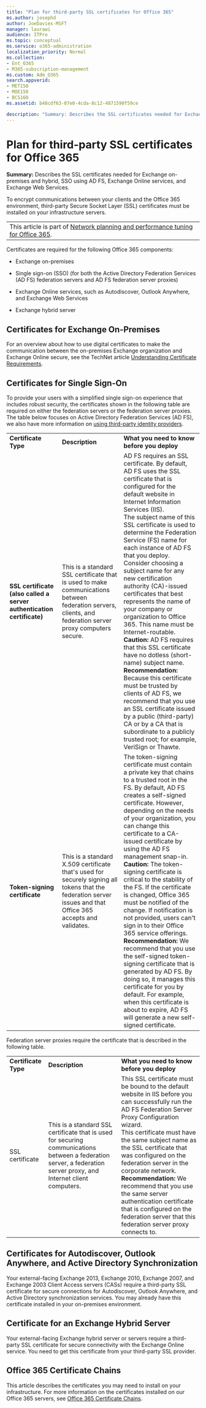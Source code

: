 ```yaml
---
title: "Plan for third-party SSL certificates for Office 365"
ms.author: josephd
author: JoeDavies-MSFT
manager: laurawi
audience: ITPro
ms.topic: conceptual
ms.service: o365-administration
localization_priority: Normal
ms.collection: 
- Ent_O365
- M365-subscription-management
ms.custom: Adm_O365
search.appverid:
- MET150
- MOE150
- BCS160
ms.assetid: b48cdf63-07e0-4cda-8c12-4871590f59ce

description: "Summary: Describes the SSL certificates needed for Exchange on-premises and hybrid, SSO using AD FS, Exchange Online services, and Exchange Web Services."
---
```


# Plan for third-party SSL certificates for Office 365

 **Summary:** Describes the SSL certificates needed for Exchange on-premises and hybrid, SSO using AD FS, Exchange Online services, and Exchange Web Services. 
  
To encrypt communications between your clients and the Office 365 environment, third-party Secure Socket Layer (SSL) certificates must be installed on your infrastructure servers.

||
|:-----|
| This article is part of [Network planning and performance tuning for Office 365](https://aka.ms/tune).|
   
Certificates are required for the following Office 365 components:
  
- Exchange on-premises
    
- Single sign-on (SSO) (for both the Active Directory Federation Services (AD FS) federation servers and AD FS federation server proxies)
    
- Exchange Online services, such as Autodiscover, Outlook Anywhere, and Exchange Web Services
    
- Exchange hybrid server
    
## Certificates for Exchange On-Premises

For an overview about how to use digital certificates to make the communication between the on-premises Exchange organization and Exchange Online secure, see the TechNet article [Understanding Certificate Requirements](https://go.microsoft.com/fwlink/p/?LinkID=243657).
  
## Certificates for Single Sign-On

To provide your users with a simplified single sign-on experience that includes robust security, the certificates shown in the following table are required on either the federation servers or the federation server proxies. The table below focuses on Active Directory Federation Services (AD FS), we also have more information on [using third-party identity providers](https://docs.microsoft.com/azure/active-directory/hybrid/how-to-connect-fed-compatibility).
  
||||
|:-----|:-----|:-----|
|**Certificate Type** <br/> |**Description** <br/> |**What you need to know before you deploy** <br/> |
|**SSL certificate (also called a server authentication certificate)** <br/> |This is a standard SSL certificate that is used to make communications between federation servers, clients, and federation server proxy computers secure.  <br/> |AD FS requires an SSL certificate. By default, AD FS uses the SSL certificate that is configured for the default website in Internet Information Services (IIS).  <br/> The subject name of this SSL certificate is used to determine the Federation Service (FS) name for each instance of AD FS that you deploy. Consider choosing a subject name for any new certification authority (CA)-issued certificates that best represents the name of your company or organization to Office 365. This name must be Internet-routable.  <br/>**Caution:** AD FS requires that this SSL certificate have no dotless (short-name) subject name.          <br/> **Recommendation:** Because this certificate must be trusted by clients of AD FS, we recommend that you use an SSL certificate issued by a public (third-party) CA or by a CA that is subordinate to a publicly trusted root; for example, VeriSign or Thawte.  <br/> |
|**Token-signing certificate** <br/> |This is a standard X.509 certificate that's used for securely signing all tokens that the federation server issues and that Office 365 accepts and validates.  <br/> |The token-signing certificate must contain a private key that chains to a trusted root in the FS. By default, AD FS creates a self-signed certificate. However, depending on the needs of your organization, you can change this certificate to a CA-issued certificate by using the AD FS management snap-in.  <br/>**Caution:** The token-signing certificate is critical to the stability of the FS. If the certificate is changed, Office 365 must be notified of the change. If notification is not provided, users can't sign in to their Office 365 service offerings.<br/>**Recommendation:** We recommend that you use the self-signed token-signing certificate that is generated by AD FS. By doing so, it manages this certificate for you by default. For example, when this certificate is about to expire, AD FS will generate a new self-signed certificate.  <br/> |
   
Federation server proxies require the certificate that is described in the following table.
  
||||
|:-----|:-----|:-----|
|**Certificate Type** <br/> |**Description** <br/> |**What you need to know before you deploy** <br/> |
|SSL certificate  <br/> |This is a standard SSL certificate that is used for securing communications between a federation server, a federation server proxy, and Internet client computers.  <br/> |This SSL certificate must be bound to the default website in IIS before you can successfully run the AD FS Federation Server Proxy Configuration wizard.  <br/> This certificate must have the same subject name as the SSL certificate that was configured on the federation server in the corporate network.  <br/> **Recommendation:** We recommend that you use the same server authentication certificate that is configured on the federation server that this federation server proxy connects to.  <br/> |
   
## Certificates for Autodiscover, Outlook Anywhere, and Active Directory Synchronization

Your external-facing Exchange 2013, Exchange 2010, Exchange 2007, and Exchange 2003 Client Access servers (CASs) require a third-party SSL certificate for secure connections for Autodiscover, Outlook Anywhere, and Active Directory synchronization services. You may already have this certificate installed in your on-premises environment.
  
## Certificate for an Exchange Hybrid Server

Your external-facing Exchange hybrid server or servers require a third-party SSL certificate for secure connectivity with the Exchange Online service. You need to get this certificate from your third-party SSL provider.
  
## Office 365 Certificate Chains

This article describes the certificates you may need to install on your infrastructure. For more information on the certificates installed on our Office 365 servers, see [Office 365 Certificate Chains](https://support.office.com/article/0c03e6b3-e73f-4316-9e2b-bf4091ae96bb).
  

